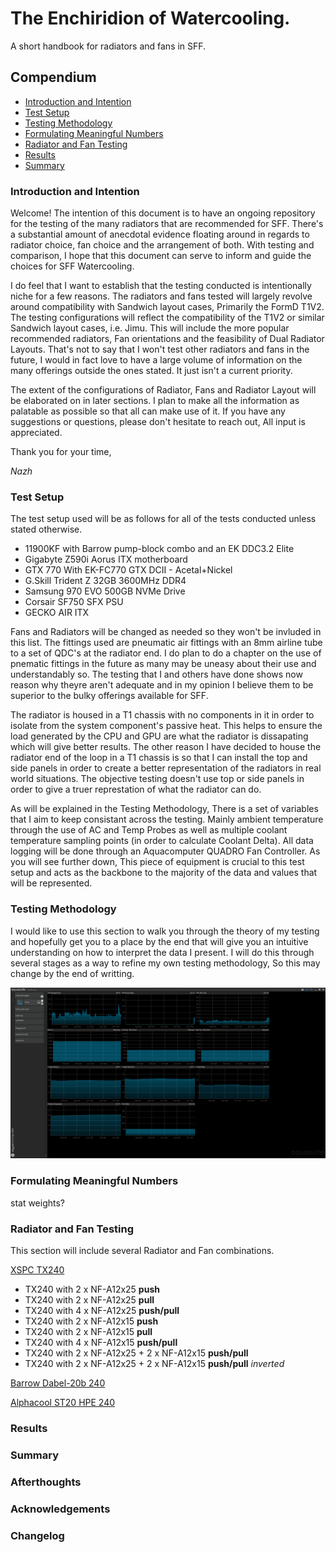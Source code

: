 # The Enchiridion of Watercooling.
A short handbook for radiators and fans in SFF.

## Compendium

- [Introduction and Intention](#introduction-and-intention)
- [Test Setup](#test-setup)
- [Testing Methodology](#testing-methodology)
- [Formulating Meaningful Numbers](#formulating-meaningful-numbers)
- [Radiator and Fan Testing](#radiator-and-fan-testing)
- [Results](#results)
- [Summary](#summary)

### Introduction and Intention

Welcome! The intention of this document is to have an ongoing repository for the testing of the many radiators that are recommended for SFF. There's a substantial amount of anecdotal evidence floating around in regards to radiator choice, fan choice and the arrangement of both. With testing and comparison, I hope that this document can serve to inform and guide the choices for SFF Watercooling.

I do feel that I want to establish that the testing conducted is intentionally niche for a few reasons. The radiators and fans tested will largely revolve around compatibility with Sandwich layout cases, Primarily the FormD T1V2. The testing configurations will reflect the compatibility of the T1V2 or similar Sandwich layout cases, i.e. Jimu. This will include the more popular recommended radiators, Fan orientations and the feasibility of Dual Radiator Layouts. That's not to say that I won't test other radiators and fans in the future, I would in fact love to have a large volume of information on the many offerings outside the ones stated. It just isn't a current priority.

The extent of the configurations of Radiator, Fans and Radiator Layout will be elaborated on in later sections. I plan to make all the information as palatable as possible so that all can make use of it. If you have any suggestions or questions, please don't hesitate to reach out, All input is appreciated.

Thank you for your time,

*Nazh*

### Test Setup

The test setup used will be as follows for all of the tests conducted unless stated otherwise.

- 11900KF with Barrow pump-block combo and an EK DDC3.2 Elite
- Gigabyte Z590i Aorus ITX motherboard
- GTX 770 With EK-FC770 GTX DCII - Acetal+Nickel
- G.Skill Trident Z 32GB 3600MHz DDR4 
- Samsung 970 EVO 500GB NVMe Drive
- Corsair SF750 SFX PSU
- GECKO AIR ITX

Fans and Radiators will be changed as needed so they won't be invluded in this list. The fittings used are pneumatic air fittings with an 8mm airline tube to a set of QDC's at the radiator end. I do plan to do a chapter on the use of pnematic fittings in the future as many may be uneasy about their use and understandably so. The testing that I and others have done shows now reason why theyre aren't adequate and in my opinion I believe them to be superior to the bulky offerings available for SFF. 

The radiator is housed in a T1 chassis with no components in it in order to isolate from the system component's passive heat. This helps to ensure the load generated by the CPU and GPU are what the radiator is dissapating which will give better results. The other reason I have decided to house the radiator end of the loop in a T1 chassis is so that I can install the top and side panels in order to create a better representation of the radiators in real world situations. The objective testing doesn't use top or side panels in order to give a truer represtation of what the radiator can do.

As will be explained in the Testing Methodology, There is a set of variables that I aim to keep consistant across the testing. Mainly ambient temperature through the use of AC and Temp Probes as well as multiple coolant temperature sampling points (in order to calculate Coolant Delta). All data logging will be done through an Aquacomputer QUADRO Fan Controller. As you will see further down, This piece of equipment is crucial to this test setup and acts as the backbone to the majority of the data and values that will be represented. 

### Testing Methodology

I would like to use this section to walk you through the theory of my testing and hopefully get you to a place by the end that will give you an intuitive understanding on how to interpret the data I present. I will do this through several stages as a way to refine my own testing methodology, So this may change by the end of writting.

![Aquasuite Overlay](ASoverlay.png)

### Formulating Meaningful Numbers

stat weights?

### Radiator and Fan Testing

This section will include several Radiator and Fan combinations.

[XSPC TX240](https://www.xs-pc.com/radiators-tx-series/tx240-ultrathin-radiator)

- TX240 with 2 x NF-A12x25 **push**
- TX240 with 2 x NF-A12x25 **pull**
- TX240 with 4 x NF-A12x25 **push/pull**
- TX240 with 2 x NF-A12x15 **push**
- TX240 with 2 x NF-A12x15 **pull**
- TX240 with 4 x NF-A12x15 **push/pull**
- TX240 with 2 x NF-A12x25 + 2 x NF-A12x15 **push/pull**
- TX240 with 2 x NF-A12x25 + 2 x NF-A12x15 **push/pull** *inverted*

[Barrow Dabel-20b 240](http://www.barrowint.com/product/lengpai/BARROWlingpai/1758.html)

[Alphacool ST20 HPE 240](https://www.au.aquatuning.com/water-cooling/radiators/radiators-active/240mm/28994/alphacool-nexxxos-st20-hpe-full-copper-240mm-radiator?c=25261)

### Results

### Summary

### Afterthoughts

### Acknowledgements

### Changelog



